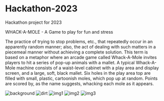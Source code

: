 # Hackathon-2023
Hackathon project for 2023

WHACK-A-MOLE - A Game to play for fun and stress

The practice of trying to stop problems, etc., that repeatedly occur in an apparently random manner; also, the act of dealing with such matters in a piecemeal manner without achieving a complete solution. This term is based on a metaphor where an arcade game called Whack-A-Mole invites players to hit a series of pop-up animals with a mallet. A typical Whack-A-Mole machine consists of a waist-level cabinet with a play area and display screen, and a large, soft, black mallet. Six holes in the play area top are filled with small, plastic, cartoonish moles, which pop up at random. Points are scored by, as the name suggests, whacking each mole as it appears.



![background](https://user-images.githubusercontent.com/110033766/219707912-e2cee61b-d8de-4ae9-9f52-ac4c1d1f5bbf.jpg)
![dirt](https://user-images.githubusercontent.com/110033766/219707913-a0faacaf-f4ca-4128-900e-179bd3d65cfe.png)
![img1](https://user-images.githubusercontent.com/110033766/219722018-9854ea66-3109-4def-83d0-b347fe3509ad.jpg)
![img2](https://user-images.githubusercontent.com/110033766/219722027-98ebe7c2-b967-4fd1-a7fb-8bb3e5a2a183.jpg)
![img3](https://user-images.githubusercontent.com/110033766/219722029-30804b4f-0b89-4efc-bde0-efab2d7b8e33.jpg)
